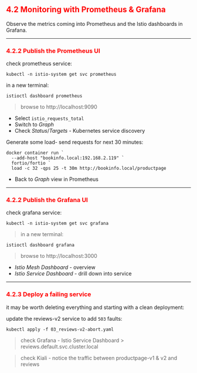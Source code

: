 ## <font color='red'> 4.2 Monitoring with Prometheus & Grafana </font>
Observe the metrics coming into Prometheus and the Istio dashboards in Grafana.

---

### <font color='red'> 4.2.2 Publish the Prometheus UI </font>
check prometheus service:
````
kubectl -n istio-system get svc prometheus
````

in a new terminal:
```
istioctl dashboard prometheus
```
> browse to http://localhost:9090
- Select `istio_requests_total`
- Switch to _Graph_
- Check _Status_/_Targets_ - Kubernetes service discovery

Generate some load- send requests for next 30 minutes:
```
docker container run `
  --add-host "bookinfo.local:192.168.2.119" `
  fortio/fortio `
  load -c 32 -qps 25 -t 30m http://bookinfo.local/productpage
```
- Back to _Graph_ view in Prometheus

---

### <font color='red'> 4.2.2 Publish the Grafana UI </font>
check grafana service:
````
kubectl -n istio-system get svc grafana
````
> in a new terminal:
```
istioctl dashboard grafana
```
> browse to http://localhost:3000
 - _Istio Mesh Dashboard_ - overview
 - _Istio Service Dashboard_ - drill down into service 

---

### <font color='red'> 4.2.3 Deploy a failing service </font>
it may be worth deleting everything and starting with a clean deployment:

update the reviews-v2 service to add `503` faults:
```
kubectl apply -f 03_reviews-v2-abort.yaml
```
> check Grafana - Istio Service Dashboard > reviews.default.svc.cluster.local

> check Kiali - notice the traffic between productpage-v1 & v2 and reviews